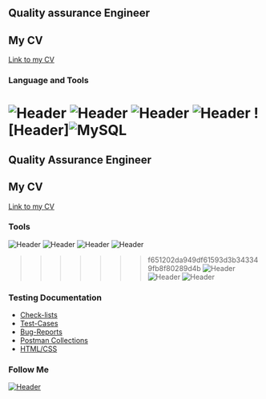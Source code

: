 
## Quality assurance Engineer 
## My CV
[Link to my CV](https://drive.google.com/file/d/1eo2Xl6Pvy5vWxxX3gadbAgkJh6hadsg9/view?usp=share_link)
### Language and Tools
![Header](https://img.shields.io/badge/Jira-090909?style=for-the-badge&logo=jira&logoColor=136be1)
![Header](https://img.shields.io/badge/Postman-090909?style=for-the-badge&logo=postman&logoColor=f76935)
![Header](https://img.shields.io/badge/Swagger-090909?style=for-the-badge&logo=swagger&logoColor=7ede2b)
![Header](https://img.shields.io/badge/Github-090909?style=for-the-badge&logo=github&logoColor=8cc4d7)
![Header]![MySQL](https://img.shields.io/badge/mysql-%2300f.svg?style=for-the-badge&logo=mysql&logoColor=white)
=======
## Quality Assurance Engineer 
## My CV
[Link to my CV](https://drive.google.com/file/d/1ytD29DJbX3G4UaD9KhlPaj7YEd1C8caG/view?usp=share_link)
### Tools
![Header](https://img.shields.io/badge/jira-%230A0FFF.svg?style=for-the-badge&logo=jira&logoColor=white)
![Header](https://img.shields.io/badge/Postman-FF6C37?style=for-the-badge&logo=postman&logoColor=white)
![Header](https://img.shields.io/badge/github-%23121011.svg?style=for-the-badge&logo=github&logoColor=white)
![Header](https://img.shields.io/badge/mysql-%2300f.svg?style=for-the-badge&logo=mysql&logoColor=white)
>>>>>>> f651202da949df61593d3b343349fb8f80289d4b
![Header](https://img.shields.io/badge/DevTools-090909?style=for-the-badge&logo=googlechrome&logoColor=2674f2)
![Header](https://img.shields.io/badge/css3-%231572B6.svg?style=for-the-badge&logo=css3&logoColor=white)
![Header](https://img.shields.io/badge/html5-%23E34F26.svg?style=for-the-badge&logo=html5&logoColor=white)

### Testing Documentation

- [Check-lists](https://github.com/Ksenia-Misch/Checklist-)
- [Test-Cases](https://github.com/Ksenia-Misch/Test-cases)
- [Bug-Reports](https://github.com/Ksenia-Misch/Bug-reports)
- [Postman Collections](https://github.com/Ksenia-Misch/Postman-collection-)
- [HTML/CSS](https://github.com/Ksenia-Misch/HTML-CSS)

### Follow Me
[![Header](https://img.shields.io/badge/Telegram-2CA5E0?style=for-the-badge&logo=telegram&logoColor=white)](https://t.me/Misch_K)
